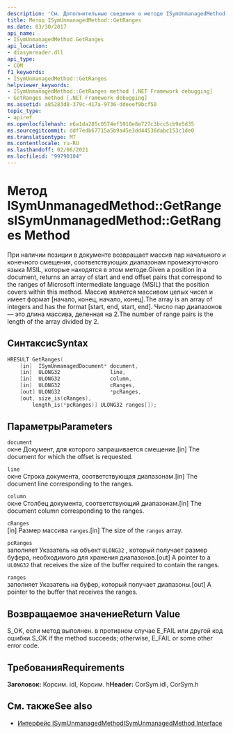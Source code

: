 ```yaml
---
description: 'См. Дополнительные сведения о методе ISymUnmanagedMethod:: Range.'
title: Метод ISymUnmanagedMethod::GetRanges
ms.date: 03/30/2017
api_name:
- ISymUnmanagedMethod.GetRanges
api_location:
- diasymreader.dll
api_type:
- COM
f1_keywords:
- ISymUnmanagedMethod::GetRanges
helpviewer_keywords:
- ISymUnmanagedMethod::GetRanges method [.NET Framework debugging]
- GetRanges method [.NET Framework debugging]
ms.assetid: a85283d8-379c-417a-9736-ddeeef9bcf50
topic_type:
- apiref
ms.openlocfilehash: e6a1da285c0574ef5910e8e727c3bcc5cb9e5d35
ms.sourcegitcommit: ddf7edb67715a5b9a45e3dd44536dabc153c1de0
ms.translationtype: MT
ms.contentlocale: ru-RU
ms.lasthandoff: 02/06/2021
ms.locfileid: "99790104"
---
```

# <a name="isymunmanagedmethodgetranges-method"></a><span data-ttu-id="1fefc-103">Метод ISymUnmanagedMethod::GetRanges</span><span class="sxs-lookup"><span data-stu-id="1fefc-103">ISymUnmanagedMethod::GetRanges Method</span></span>

<span data-ttu-id="1fefc-104">При наличии позиции в документе возвращает массив пар начального и конечного смещения, соответствующих диапазонам промежуточного языка MSIL, которые находятся в этом методе.</span><span class="sxs-lookup"><span data-stu-id="1fefc-104">Given a position in a document, returns an array of start and end offset pairs that correspond to the ranges of Microsoft intermediate language (MSIL) that the position covers within this method.</span></span> <span data-ttu-id="1fefc-105">Массив является массивом целых чисел и имеет формат [начало, конец, начало, конец].</span><span class="sxs-lookup"><span data-stu-id="1fefc-105">The array is an array of integers and has the format [start, end, start, end].</span></span> <span data-ttu-id="1fefc-106">Число пар диапазонов — это длина массива, деленная на 2.</span><span class="sxs-lookup"><span data-stu-id="1fefc-106">The number of range pairs is the length of the array divided by 2.</span></span>  
  
## <a name="syntax"></a><span data-ttu-id="1fefc-107">Синтаксис</span><span class="sxs-lookup"><span data-stu-id="1fefc-107">Syntax</span></span>  
  
```cpp  
HRESULT GetRanges(  
    [in]  ISymUnmanagedDocument* document,  
    [in]  ULONG32                line,  
    [in]  ULONG32                column,  
    [in]  ULONG32                cRanges,  
    [out] ULONG32                *pcRanges,  
    [out, size_is(cRanges),  
        length_is(*pcRanges)] ULONG32 ranges[]);  
```  
  
## <a name="parameters"></a><span data-ttu-id="1fefc-108">Параметры</span><span class="sxs-lookup"><span data-stu-id="1fefc-108">Parameters</span></span>  

 `document`  
 <span data-ttu-id="1fefc-109">окне Документ, для которого запрашивается смещение.</span><span class="sxs-lookup"><span data-stu-id="1fefc-109">[in] The document for which the offset is requested.</span></span>  
  
 `line`  
 <span data-ttu-id="1fefc-110">окне Строка документа, соответствующая диапазонам.</span><span class="sxs-lookup"><span data-stu-id="1fefc-110">[in] The document line corresponding to the ranges.</span></span>  
  
 `column`  
 <span data-ttu-id="1fefc-111">окне Столбец документа, соответствующий диапазонам.</span><span class="sxs-lookup"><span data-stu-id="1fefc-111">[in] The document column corresponding to the ranges.</span></span>  
  
 `cRanges`  
 <span data-ttu-id="1fefc-112">[in] Размер массива `ranges`.</span><span class="sxs-lookup"><span data-stu-id="1fefc-112">[in] The size of the `ranges` array.</span></span>  
  
 `pcRanges`  
 <span data-ttu-id="1fefc-113">заполняет Указатель на объект `ULONG32` , который получает размер буфера, необходимого для хранения диапазонов.</span><span class="sxs-lookup"><span data-stu-id="1fefc-113">[out] A pointer to a `ULONG32` that receives the size of the buffer required to contain the ranges.</span></span>  
  
 `ranges`  
 <span data-ttu-id="1fefc-114">заполняет Указатель на буфер, который получает диапазоны.</span><span class="sxs-lookup"><span data-stu-id="1fefc-114">[out] A pointer to the buffer that receives the ranges.</span></span>  
  
## <a name="return-value"></a><span data-ttu-id="1fefc-115">Возвращаемое значение</span><span class="sxs-lookup"><span data-stu-id="1fefc-115">Return Value</span></span>  

 <span data-ttu-id="1fefc-116">S_OK, если метод выполнен. в противном случае E_FAIL или другой код ошибки.</span><span class="sxs-lookup"><span data-stu-id="1fefc-116">S_OK if the method succeeds; otherwise, E_FAIL or some other error code.</span></span>  
  
## <a name="requirements"></a><span data-ttu-id="1fefc-117">Требования</span><span class="sxs-lookup"><span data-stu-id="1fefc-117">Requirements</span></span>  

 <span data-ttu-id="1fefc-118">**Заголовок:** Корсим. idl, Корсим. h</span><span class="sxs-lookup"><span data-stu-id="1fefc-118">**Header:** CorSym.idl, CorSym.h</span></span>  
  
## <a name="see-also"></a><span data-ttu-id="1fefc-119">См. также</span><span class="sxs-lookup"><span data-stu-id="1fefc-119">See also</span></span>

- [<span data-ttu-id="1fefc-120">Интерфейс ISymUnmanagedMethod</span><span class="sxs-lookup"><span data-stu-id="1fefc-120">ISymUnmanagedMethod Interface</span></span>](isymunmanagedmethod-interface.md)
